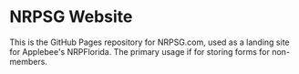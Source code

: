 # NRPSG Website
This is the GitHub Pages repository for NRPSG.com, used as a landing site for Applebee's NRPFlorida.
The primary usage if for storing forms for non-members.
